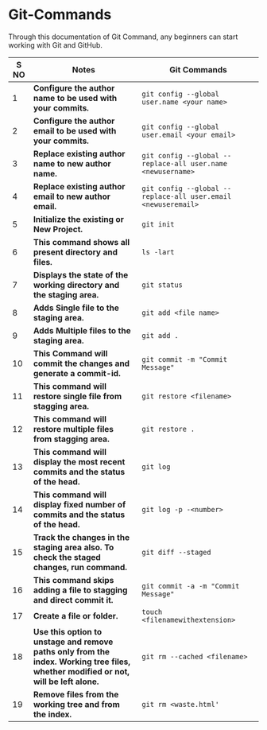# Git-Commands
Through this documentation of Git Command, any beginners can start working with Git and GitHub.


| S NO |  Notes | Git Commands |
| ----- | ------------- | ------------- |
| 1 | **Configure the author name to be used with your commits.** | `git config --global user.name <your name>`  |
| 2 | **Configure the author email to be used with your commits.** | `git config --global user.email <your email>` |
| 3 | **Replace existing author name to new author name.** | `git config --global --replace-all user.name <newusername>` |
| 4 | **Replace existing author email to new author email.** | `git config --global --replace-all user.email <newuseremail>`  |
| 5 | **Initialize the existing or New Project.** | `git init`  |
| 6 | **This command shows all present directory and files.** | `ls -lart ` |
| 7 | **Displays the state of the working directory and the staging area.** | `git status`  |
| 8 | **Adds Single file to the staging area.** | `git add <file name>`  |
| 9 | **Adds Multiple files to the staging area.** | `git add .`  |
| 10 | **This Command will commit the changes and generate a commit-id.** | `git commit -m "Commit Message"` |
| 11 | **This command will restore single file from stagging area.** | `git restore <filename>`  |
| 12 | **This command will restore multiple files from stagging area.** | `git restore . ` |
| 13 | **This command will display the most recent commits and the status of the head.** | `git log ` |
| 14 | **This command will display fixed number of commits and the status of the head.** | `git log -p -<number>`  |
| 15 | **Track the changes in the staging area also. To check the staged changes, run command.** | `git diff --staged` |
| 16 | **This command skips adding a file to stagging and direct commit it.** | `git commit -a -m "Commit Message"`  |
| 17 | **Create a file or folder.** | `touch <filenamewithextension>`  |
| 18 | **Use this option to unstage and remove paths only from the index. Working tree files, whether modified or not, will be left alone.** | `git rm --cached <filename>` |
| 19 | **Remove files from the working tree and from the index.** | `git rm <waste.html'`  |
